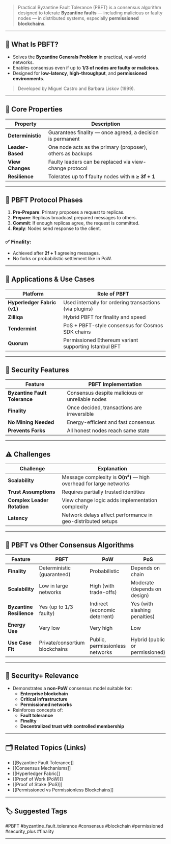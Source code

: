 > Practical Byzantine Fault Tolerance (PBFT) is a consensus algorithm designed to tolerate **Byzantine faults** — including malicious or faulty nodes — in distributed systems, especially **permissioned blockchains**.

---

## 📌 What Is PBFT?

- Solves the **Byzantine Generals Problem** in practical, real-world networks.
- Enables consensus even if up to **1/3 of nodes are faulty or malicious**.
- Designed for **low-latency**, **high-throughput**, and **permissioned environments**.

> Developed by Miguel Castro and Barbara Liskov (1999).

---

## 🧠 Core Properties

| Property        | Description                                                      |
|-----------------|------------------------------------------------------------------|
| **Deterministic**| Guarantees finality — once agreed, a decision is permanent      |
| **Leader-Based** | One node acts as the primary (proposer), others as backups      |
| **View Changes** | Faulty leaders can be replaced via view-change protocol         |
| **Resilience**   | Tolerates up to **f** faulty nodes with **n ≥ 3f + 1**          |

---

## 🔁 PBFT Protocol Phases

1. **Pre-Prepare**: Primary proposes a request to replicas.
2. **Prepare**: Replicas broadcast prepared messages to others.
3. **Commit**: If enough replicas agree, the request is committed.
4. **Reply**: Nodes send response to the client.

### ✅ Finality:
- Achieved after **2f + 1** agreeing messages.
- No forks or probabilistic settlement like in PoW.

---

## 🧰 Applications & Use Cases

| Platform              | Role of PBFT                                                |
|------------------------|-------------------------------------------------------------|
| **Hyperledger Fabric (v1)** | Used internally for ordering transactions (via plugins)  |
| **Zilliqa**             | Hybrid PBFT for finality and speed                         |
| **Tendermint**          | PoS + PBFT-style consensus for Cosmos SDK chains           |
| **Quorum**              | Permissioned Ethereum variant supporting Istanbul BFT      |

---

## 🔐 Security Features

| Feature               | PBFT Implementation                                          |
|------------------------|--------------------------------------------------------------|
| **Byzantine Fault Tolerance** | Consensus despite malicious or unreliable nodes     |
| **Finality**            | Once decided, transactions are irreversible                |
| **No Mining Needed**    | Energy-efficient and fast consensus                        |
| **Prevents Forks**      | All honest nodes reach same state                          |

---

## ⚠️ Challenges

| Challenge              | Explanation                                                   |
|------------------------|---------------------------------------------------------------|
| **Scalability**         | Message complexity is **O(n²)** — high overhead for large networks |
| **Trust Assumptions**   | Requires partially trusted identities                         |
| **Complex Leader Rotation** | View change logic adds implementation complexity         |
| **Latency**             | Network delays affect performance in geo-distributed setups   |

---

## 🧠 PBFT vs Other Consensus Algorithms

| Feature                | PBFT                              | PoW                                | PoS                                  |
|------------------------|-----------------------------------|-------------------------------------|--------------------------------------|
| **Finality**            | Deterministic (guaranteed)        | Probabilistic                       | Depends on chain                     |
| **Scalability**         | Low in large networks             | High (with trade-offs)              | Moderate (depends on design)         |
| **Byzantine Resilience**| Yes (up to 1/3 faulty)            | Indirect (economic deterrent)       | Yes (with slashing penalties)        |
| **Energy Use**          | Very low                          | Very high                           | Low                                  |
| **Use Case Fit**        | Private/consortium blockchains    | Public, permissionless networks     | Hybrid (public or permissioned)      |

---

## 🧠 Security+ Relevance

- Demonstrates a **non-PoW** consensus model suitable for:
  - **Enterprise blockchain**
  - **Critical infrastructure**
  - **Permissioned networks**
- Reinforces concepts of:
  - **Fault tolerance**
  - **Finality**
  - **Decentralized trust with controlled membership**

---

## 🗂 Related Topics (Links)

- [[Byzantine Fault Tolerance]]
- [[Consensus Mechanisms]]
- [[Hyperledger Fabric]]
- [[Proof of Work (PoW)]]
- [[Proof of Stake (PoS)]]
- [[Permissioned vs Permissionless Blockchains]]

---

## 🏷 Suggested Tags

#PBFT #byzantine_fault_tolerance #consensus #blockchain #permissioned #security_plus #finality

---
